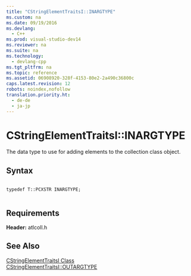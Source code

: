 ```yaml
---
title: "CStringElementTraitsI::INARGTYPE"
ms.custom: na
ms.date: 09/19/2016
ms.devlang: 
  - C++
ms.prod: visual-studio-dev14
ms.reviewer: na
ms.suite: na
ms.technology: 
  - devlang-cpp
ms.tgt_pltfrm: na
ms.topic: reference
ms.assetid: 06908920-328f-4153-80e2-2a490c36800c
caps.latest.revision: 12
robots: noindex,nofollow
translation.priority.ht: 
  - de-de
  - ja-jp
---
```

# CStringElementTraitsI::INARGTYPE
The data type to use for adding elements to the collection class object.  
  
## Syntax  
  
```  
  
typedef T::PCXSTR INARGTYPE;  
  
```  
  
## Requirements  
 **Header:** atlcoll.h  
  
## See Also  
 [CStringElementTraitsI Class](../vs140/CStringElementTraitsI-Class.md)   
 [CStringElementTraitsI::OUTARGTYPE](../vs140/CStringElementTraitsI--OUTARGTYPE.md)